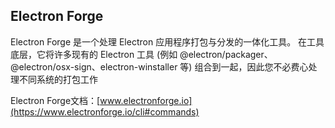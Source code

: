 ## Electron Forge
Electron Forge 是一个处理 Electron 应用程序打包与分发的一体化工具。 在工具底层，它将许多现有的 Electron 工具 (例如 @electron/packager、 @electron/osx-sign、electron-winstaller 等) 组合到一起，因此您不必费心处理不同系统的打包工作

Electron Forge文档：[www.electronforge.io](https://www.electronforge.io/cli#commands)